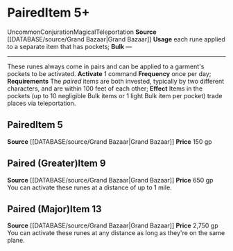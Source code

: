 ﻿---
id: '1388'
item_category: Runes
item_subcategory: Accessory Runes
level: '5'
name: Paired
price: 150 gp
rarity: Uncommon
school: Conjuration
source: '[[DATABASE/source/Grand Bazaar|Grand Bazaar]]'
subcategory: rune
trait:
- '[[DATABASE/trait/Conjuration|Conjuration]]'
- '[[DATABASE/trait/Magical|Magical]]'
- '[[DATABASE/trait/Teleportation|Teleportation]]'
- '[[DATABASE/trait/Uncommon|Uncommon]]'
type: Item
usage: each rune applied to a separate item that has pockets

---
# Paired<span class="item-type">Item 5+</span>

<span class="trait-uncommon item-trait">Uncommon</span><span class="item-trait">Conjuration</span><span class="item-trait">Magical</span><span class="item-trait">Teleportation</span>
**Source** [[DATABASE/source/Grand Bazaar|Grand Bazaar]]
**Usage** each rune applied to a separate item that has pockets; **Bulk** —

---
These runes always come in pairs and can be applied to a garment's pockets to be activated.
**Activate** <span class="action-icon">1</span> command **Frequency** once per day; **Requirements** The _paired_ items are both invested, typically by two different characters, and are within 100 feet of each other; **Effect** Items in the pockets (up to 10 negligible Bulk items or 1 light Bulk item per pocket) trade places via teleportation.

## Paired<span class="item-type">Item 5</span>

**Source** [[DATABASE/source/Grand Bazaar|Grand Bazaar]]
**Price** 150 gp

## Paired (Greater)<span class="item-type">Item 9</span>

**Source** [[DATABASE/source/Grand Bazaar|Grand Bazaar]]
**Price** 650 gp
You can activate these runes at a distance of up to 1 mile.

## Paired (Major)<span class="item-type">Item 13</span>

**Source** [[DATABASE/source/Grand Bazaar|Grand Bazaar]]
**Price** 2,750 gp
You can activate these runes at any distance as long as they're on the same plane.